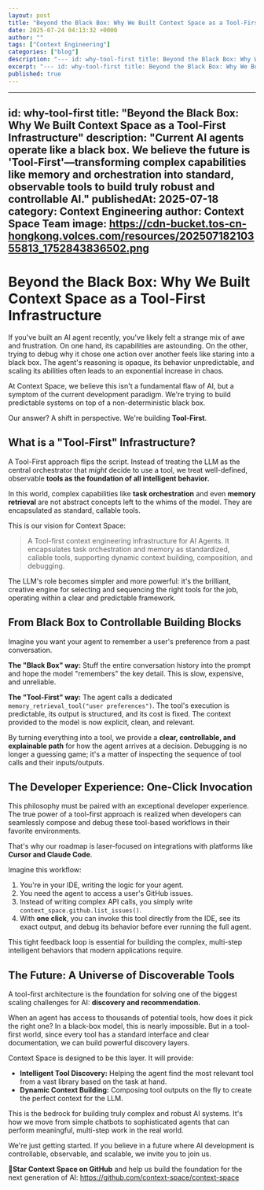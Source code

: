 ```yaml
---
layout: post
title: "Beyond the Black Box: Why We Built Context Space as a Tool-First Infrastructure"
date: 2025-07-24 04:13:32 +0000
author: ""
tags: ["Context Engineering"]
categories: ["blog"]
description: "--- id: why-tool-first title: Beyond the Black Box: Why We Built Context Space as a Tool-First Infrastructure description: Current AI agents operate l..."
excerpt: "--- id: why-tool-first title: Beyond the Black Box: Why We Built Context Space a..."
published: true
---
```


---
id: why-tool-first
title: "Beyond the Black Box: Why We Built Context Space as a Tool-First Infrastructure"
description: "Current AI agents operate like a black box. We believe the future is 'Tool-First'—transforming complex capabilities like memory and orchestration into standard, observable tools to build truly robust and controllable AI."
publishedAt: 2025-07-18
category: Context Engineering
author: Context Space Team
image: https://cdn-bucket.tos-cn-hongkong.volces.com/resources/20250718210355813_1752843836502.png
---

# Beyond the Black Box: Why We Built Context Space as a Tool-First Infrastructure

If you've built an AI agent recently, you've likely felt a strange mix of awe and frustration. On one hand, its capabilities are astounding. On the other, trying to debug why it chose one action over another feels like staring into a black box. The agent's reasoning is opaque, its behavior unpredictable, and scaling its abilities often leads to an exponential increase in chaos.

At Context Space, we believe this isn't a fundamental flaw of AI, but a symptom of the current development paradigm. We're trying to build predictable systems on top of a non-deterministic black box.

Our answer? A shift in perspective. We're building **Tool-First**.

## What is a "Tool-First" Infrastructure?

A Tool-First approach flips the script. Instead of treating the LLM as the central orchestrator that *might* decide to use a tool, we treat well-defined, observable **tools as the foundation of all intelligent behavior.**

In this world, complex capabilities like **task orchestration** and even **memory retrieval** are not abstract concepts left to the whims of the model. They are encapsulated as standard, callable tools.

This is our vision for Context Space:
> A Tool-first context engineering infrastructure for AI Agents. It encapsulates task orchestration and memory as standardized, callable tools, supporting dynamic context building, composition, and debugging.

The LLM's role becomes simpler and more powerful: it's the brilliant, creative engine for selecting and sequencing the right tools for the job, operating within a clear and predictable framework.

## From Black Box to Controllable Building Blocks

Imagine you want your agent to remember a user's preference from a past conversation.

**The "Black Box" way:** Stuff the entire conversation history into the prompt and hope the model "remembers" the key detail. This is slow, expensive, and unreliable.

**The "Tool-First" way:** The agent calls a dedicated `memory_retrieval_tool("user preferences")`. The tool's execution is predictable, its output is structured, and its cost is fixed. The context provided to the model is now explicit, clean, and relevant.

By turning everything into a tool, we provide a **clear, controllable, and explainable path** for how the agent arrives at a decision. Debugging is no longer a guessing game; it's a matter of inspecting the sequence of tool calls and their inputs/outputs.

## The Developer Experience: One-Click Invocation

This philosophy must be paired with an exceptional developer experience. The true power of a tool-first approach is realized when developers can seamlessly compose and debug these tool-based workflows in their favorite environments.

That's why our roadmap is laser-focused on integrations with platforms like **Cursor and Claude Code**.

Imagine this workflow:
1.  You're in your IDE, writing the logic for your agent.
2.  You need the agent to access a user's GitHub issues.
3.  Instead of writing complex API calls, you simply write `context_space.github.list_issues()`.
4.  With **one click**, you can invoke this tool directly from the IDE, see its exact output, and debug its behavior before ever running the full agent.

This tight feedback loop is essential for building the complex, multi-step intelligent behaviors that modern applications require.

## The Future: A Universe of Discoverable Tools

A tool-first architecture is the foundation for solving one of the biggest scaling challenges for AI: **discovery and recommendation.**

When an agent has access to thousands of potential tools, how does it pick the right one? In a black-box model, this is nearly impossible. But in a tool-first world, since every tool has a standard interface and clear documentation, we can build powerful discovery layers.

Context Space is designed to be this layer. It will provide:
- **Intelligent Tool Discovery:** Helping the agent find the most relevant tool from a vast library based on the task at hand.
- **Dynamic Context Building:** Composing tool outputs on the fly to create the perfect context for the LLM.

This is the bedrock for building truly complex and robust AI systems. It's how we move from simple chatbots to sophisticated agents that can perform meaningful, multi-step work in the real world.

We're just getting started. If you believe in a future where AI development is controllable, observable, and scalable, we invite you to join us.

**🌟Star Context Space on GitHub** and help us build the foundation for the next generation of AI: https://github.com/context-space/context-space
